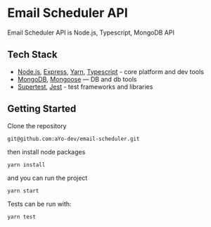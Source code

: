 # Email Scheduler API

Email Scheduler API is Node.js, Typescript, MongoDB API

## Tech Stack 

* [Node.js][node], [Express][express], [Yarn][yarn], [Typescript][typescript] - core platform and dev tools
* [MongoDB][mongodb], [Mongoose][mongoose] — DB and db tools
* [Supertest][supertest], [Jest][jest] - test frameworks and libraries

## Getting Started

Clone the repository

```
git@github.com:aYo-dev/email-scheduler.git
```

then install node packages

```
yarn install
```

and you can run the project 

```
yarn start
```

Tests can be run with:
```
yarn test
```

[yarn]: https://yarnpkg.com/
[typescript]: https://github.com/kriasoft/react-starter-kit
[node]: https://nodejs.org
[express]: http://expressjs.com/
[mongoose]: https://mongoosejs.com
[mongodb]: https://www.mongodb.com
[supertest]: https://www.npmjs.com/package/supertest
[jest]: https://jestjs.io